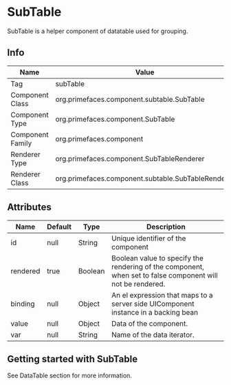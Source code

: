 # SubTable

SubTable is a helper component of datatable used for grouping.

## Info

| Name | Value |
| - | - |
| Tag | subTable
| Component Class | org.primefaces.component.subtable.SubTable
| Component Type | org.primefaces.component.SubTable
| Component Family | org.primefaces.component |
| Renderer Type | org.primefaces.component.SubTableRenderer
| Renderer Class | org.primefaces.component.subtable.SubTableRenderer

## Attributes

| Name | Default | Type | Description | 
| --- | --- | --- | --- |
id | null | String | Unique identifier of the component
rendered | true | Boolean | Boolean value to specify the rendering of the component, when set to false component will not be rendered.
binding | null | Object | An el expression that maps to a server side UIComponent instance in a backing bean
value | null | Object | Data of the component.
var | null | String | Name of the data iterator.

## Getting started with SubTable

See DataTable section for more information.

